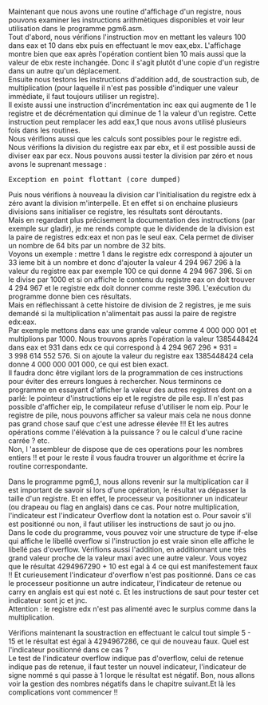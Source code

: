 Maintenant que nous avons une routine d'affichage d'un registre, nous pouvons examiner les instructions arithmètiques disponibles et voir leur utilisation dans le programme pgm6.asm. <br>
Tout d'abord, nous vérifions l'instruction mov en mettant les valeurs 100 dans eax et 10 dans ebx puis en effectuant le mov eax,ebx. L'affichage montre bien que eax après l'opération contient bien 10 mais aussi que la valeur de ebx reste inchangée. Donc il s'agit plutôt d'une copie d'un registre dans un autre qu'un déplacement. <br>
Ensuite nous testons les instructions d'addition add, de soustraction sub, de multiplication (pour laquelle il n'est pas possible d'indiquer une valeur immèdiate, il faut toujours utiliser un registre). <br>
Il existe aussi une instruction d'incrémentation inc eax qui augmente de 1 le registre et de décrémentation qui diminue de 1 la valeur d'un registre. Cette instruction peut remplacer les add eax,1 que nous avons utilisé plusieurs fois dans les routines.<br>
Nous vérifions aussi que les calculs sont possibles pour le registre edi.<br>
Nous vérifions la division du registre eax par ebx, et il est possible aussi de diviser eax par ecx. Nous pouvons aussi tester la division par zéro et nous avons le suprenant message :
<pre>
Exception en point flottant (core dumped)
</pre>
Puis nous vérifions à nouveau la division car l'initialisation du registre edx à zéro avant la division m'interpelle. Et en effet si on enchaine plusieurs divisions sans initialiser ce registre, les résultats sont déroutants.<br>
Mais en regardant plus précisement la documentation des instructions (par exemple sur gladir), je me rends compte que le dividende de la division est la paire de registres edx:eax et non pas le seul eax. Cela permet de diviser un nombre de 64 bits par un nombre de 32 bits.<br>
Voyons un exemple : mettre 1 dans le registre edx correspond à ajouter un 33 ieme bit à un nombre et donc d'ajouter la valeur 4 294 967 296 à la valeur du registre eax par exemple 100 ce qui donne 4 294 967 396. Si on le divise par 1000 et si on affiche le contenu du registre eax on doit trouver  4 294 967  et le registre edx doit donner comme reste 396. L'exécution du programme donne bien ces résultats.<br>
Mais en réflechissant à cette histoire de division de 2 registres, je me suis demandé si la multiplication n'alimentait pas aussi la paire de registre edx:eax.<br>
Par exemple mettons dans eax une grande valeur comme 4 000 000 001 et multiplions par 1000. Nous trouvons après l'opération la valeur 1385448424 dans eax et 931 dans edx ce qui correspond à 4 294 967 296 * 931 = 3 998 614 552 576. Si on ajoute la valeur du registre eax 1385448424 cela donne 4 000 000 001 000‬, ce qui est bien exact.<br>
Il faudra donc être vigilant lors de la programmation de ces instructions pour éviter des erreurs longues à rechercher.
Nous terminons ce programme en essayant d'afficher la valeur des autres registres dont on a parlé: le pointeur d'instructions eip et le registre de pile esp. Il n'est pas possible d'afficher eip, le compilateur refuse d'utiliser le nom eip. Pour le registre de pile, nous pouvons afficher sa valeur mais cela ne nous donne pas grand chose sauf que c'est une adresse élevée !!!
Et les autres opérations comme l'élévation à la puissance ? ou le calcul d'une racine carrée ? etc.<br>
Non, l 'assembleur de dispose que de ces operations pour les nombres entiers !! et pour le reste il vous faudra trouver un algorithme et écrire la routine correspondante.<br>

Dans le programme pgm6_1, nous allons revenir sur la multiplication car il est important de savoir si lors d'une opération, le résultat va dépasser la taille d'un registre. Et en effet, le processeur va positionner un indicateur (ou drapeau ou flag en anglais) dans ce cas. Pour notre multiplication, l'indicateur est l'indicateur Overflow dont la notation est o. Pour savoir s'il est positionné ou non, il faut utiliser les instructions de saut jo ou jno. <br>
Dans le code du programme, vous pouvez voir une structure de type if-else qui affiche le libellé overflow si l'instruction jo est vraie sinon elle affiche le libellé pas d'overflow.
Vérifions aussi l'addition, en additionnant une très grand valeur proche de la valeur maxi avec une autre valeur. Vous voyez que le résultat 4294967290 + 10 est egal à 4 ce qui est manifestement faux !! Et curieusement l'indicateur d'overflow n'est pas positionné. Dans ce cas le processeur positionne un autre indicateur, l'indicateur de retenue ou carry en anglais est qui est noté c. Et les instructions de saut pour tester cet indicateur sont jc et jnc. <br>
Attention : le registre edx n'est pas alimenté avec le surplus comme dans la multiplication. <br>

Vérifions maintenant la soustraction en effectuant le calcul tout simple 5 - 15 et le résultat est égal à 4294967286, ce qui de nouveau faux.
Quel est l'indicateur positionné dans ce cas ? <br>
Le test de l'indicateur overflow indique pas d'overflow, celui de retenue indique pas de retenue, il faut tester un nouvel indicateur, l'indicateur de signe nommé s qui passe à 1 lorque le résultat est négatif.
Bon, nous allons voir la gestion des nombres négatifs dans le chapitre suivant.Et là les complications vont commencer !! <br> 
 



